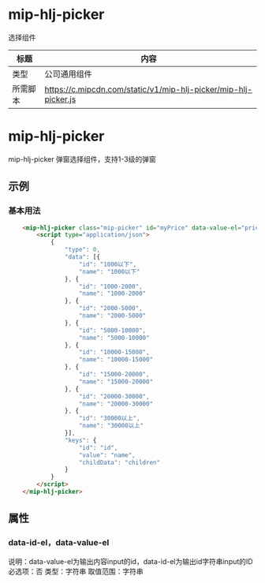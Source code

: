 # mip-hlj-picker

选择组件

标题|内容
----|----
类型|公司通用组件
所需脚本|https://c.mipcdn.com/static/v1/mip-hlj-picker/mip-hlj-picker.js

# mip-hlj-picker

mip-hlj-picker 弹窗选择组件，支持1-3级的弹窗

## 示例

### 基本用法
```html
    <mip-hlj-picker class="mip-picker" id="myPrice" data-value-el="priceText" data-id-el="price">
        <script type="application/json">
            {
                "type": 0,
                "data": [{
                    "id": "1000以下",
                    "name": "1000以下"
                }, {
                    "id": "1000-2000",
                    "name": "1000-2000"
                }, {
                    "id": "2000-5000",
                    "name": "2000-5000"
                }, {
                    "id": "5000-10000",
                    "name": "5000-10000"
                }, {
                    "id": "10000-15000",
                    "name": "10000-15000"
                }, {
                    "id": "15000-20000",
                    "name": "15000-20000"
                }, {
                    "id": "20000-30000",
                    "name": "20000-30000"
                }, {
                    "id": "30000以上",
                    "name": "30000以上"
                }],
                "keys": {
                    "id": "id",
                    "value": "name",
                    "childData": "children"
                }
            }
        </script>
    </mip-hlj-picker>
```

## 属性

### data-id-el，data-value-el

说明：data-value-el为输出内容input的id，data-id-el为输出id字符串input的ID
必选项：否
类型：字符串
取值范围：字符串
